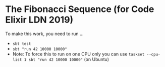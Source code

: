 # The Fibonacci Sequence (for Code Elixir LDN 2019)

To make this work, you need to run ...

* `sbt test`
* `sbt "run 42 10000 10000"`
* Note: To force this to run on one CPU only you can use `taskset --cpu-list 1 sbt "run 42 10000 10000"` (on Ubuntu)

